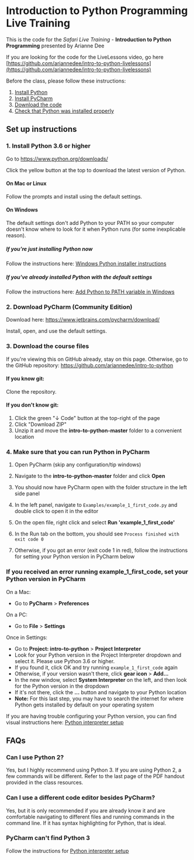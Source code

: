 # Introduction to Python Programming Live Training
This is the code for the *Safari Live Training* - **Introduction to Python Programming** presented by Arianne Dee

If you are looking for the code for the LiveLessons video, go here [https://github.com/ariannedee/intro-to-python-livelessons](https://github.com/ariannedee/intro-to-python-livelessons)

Before the class, please follow these instructions:
1. [Install Python](#1-install-python-36-or-higher)
2. [Install PyCharm](#2-download-pycharm-community-edition)
3. [Download the code](#3-download-the-course-files)
4. [Check that Python was installed properly](#4-make-sure-that-python-is-properly-installed)

## Set up instructions
### 1. Install Python 3.6 or higher
Go to https://www.python.org/downloads/

Click the yellow button at the top to download the latest version of Python.

#### On Mac or Linux
Follow the prompts and install using the default settings.

#### On Windows
The default settings don't add Python to your PATH 
so your computer doesn't know where to look for it when Python runs 
(for some inexplicable reason).

##### If you're just installing Python now
Follow the instructions here: [Windows Python installer instructions](docs/WININSTALL.md)

##### If you've already installed Python with the default settings
Follow the instructions here: [Add Python to PATH variable in Windows](docs/WINSETPATH.md)

### 2. Download PyCharm (Community Edition)
Download here: https://www.jetbrains.com/pycharm/download/

Install, open, and use the default settings.

### 3. Download the course files
If you're viewing this on GitHub already, stay on this page.
Otherwise, go to the GitHub repository: https://github.com/ariannedee/intro-to-python

#### If you know git:
Clone the repository.

#### If you don't know git:
1. Click the green "↓ Code" button at the top-right of the page
2. Click "Download ZIP"
3. Unzip it and move the **intro-to-python-master** folder to a convenient location

### 4. Make sure that you can run Python in PyCharm
1. Open PyCharm (skip any configuration/tip windows)
   
1. Navigate to the **intro-to-python-master** folder and click **Open**

1. You should now have PyCharm open with the folder structure in the left side panel
   
1. In the left panel, navigate to `Examples/example_1_first_code.py` and double click to open it in the editor

1. On the open file, right click and select **Run 'example_1_first_code'**

1. In the Run tab on the bottom, you should see
`Process finished with exit code 0`

1. Otherwise, if you got an error (exit code 1 in red), follow the instructions for setting your Python version in PyCharm below


### If you received an error running example_1_first_code, set your Python version in PyCharm

On a Mac:
- Go to **PyCharm** > **Preferences**

On a PC:
- Go to **File** > **Settings**

Once in Settings:
- Go to **Project: intro-to-python** > **Project Interpreter**
- Look for your Python version in the Project Interpreter dropdown and select it. Please use Python 3.6 or higher.
- If you found it, click OK and try running `example_1_first_code` again
- Otherwise, if your version wasn't there, click **gear icon** > **Add...**
- In the new window, select **System Interpreter** on the left, and then look for the Python version in the dropdown
- If it's not there, click the **...** button and navigate to your Python location
- **Note:** For this last step, you may have to search the internet for where Python gets installed by default on your operating system

If you are having trouble configuring your Python version,
you can find visual instructions here: [Python interpreter setup](docs/PyCharm_interpreter.md)

## FAQs
### Can I use Python 2?

Yes, but I highly recommend using Python 3. If you are using Python 2, a few commands will be different. Refer to the last page of the PDF handout provided in the class resources.

### Can I use a different code editor besides PyCharm?

Yes, but it is only recommended if you are already know it and are comfortable navigating to different files and running commands in the command line. If it has syntax highlighting for Python, that is ideal.

### PyCharm can't find Python 3

Follow the instructions for [Python interpreter setup](docs/PyCharm_interpreter.md)
